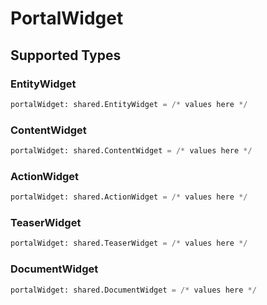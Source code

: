 # PortalWidget


## Supported Types

### EntityWidget

```python
portalWidget: shared.EntityWidget = /* values here */
```

### ContentWidget

```python
portalWidget: shared.ContentWidget = /* values here */
```

### ActionWidget

```python
portalWidget: shared.ActionWidget = /* values here */
```

### TeaserWidget

```python
portalWidget: shared.TeaserWidget = /* values here */
```

### DocumentWidget

```python
portalWidget: shared.DocumentWidget = /* values here */
```

